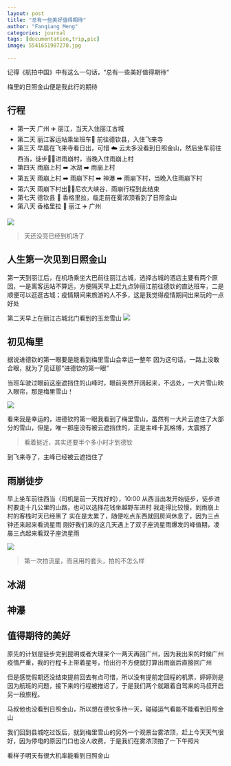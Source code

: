```yaml
---
layout: post
title: "总有一些美好值得期待"
author: "Fanqiang Meng"
categories: journal
tags: [documentation,trip,pic]
image: 5541651987270.jpg

---
```


记得《航拍中国》中有这么一句话，“总有一些美好值得期待“

梅里的日照金山便是我此行的期待

## 行程

- 第一天 广州 ✈️  丽江，当天入住丽江古城
- 第二天 丽江客运站乘坐班车🚌 前往德钦县，入住飞来寺
- 第三天 早晨在飞来寺看日出，可惜 ☁️  云太多没看到日照金山，然后坐车前往西当，徒步🚶‍♂️进雨崩村，当晚入住雨崩上村
- 第四天 雨崩上村 ➡️ 冰湖 ➡️ 雨崩上村
- 第五天 雨崩上村 ➡️  雨崩下村 ➡️  神瀑 ➡️ 雨崩下村，当晚入住雨崩下村
- 第六天 雨崩下村出🚶‍♀️尼农大峡谷，雨崩行程到此结束
- 第七天 德钦县 🚗  香格里拉，临走前在雾浓顶看到了日照金山
- 第八天 香格里拉 🚗  丽江 ✈️  广州


<img src="{{site.url}}/assets/img/2021-12-13/IMG_2561.JPG"/>

> 天还没亮已经到机场了


## 人生第一次见到日照金山
第一天到丽江后，在机场乘坐大巴前往丽江古城，选择古城的酒店主要有两个原因，一是离客运站不算远，方便隔天早上赶九点钟丽江前往德钦的直达班车，二是顺便可以逛逛古城；疫情期间来旅游的人不多，这是我觉得疫情期间出来玩的一点好处

第二天早上在丽江古城北门看到的玉龙雪山
<img src="{{site.url}}/assets/img/2021-12-13/DSC_1292.JPG"/>


## 初见梅里
据说进德钦的第一眼要是能看到梅里雪山会幸运一整年
因为这句话，一路上没敢合眼，就为了见证那“进德钦的第一眼”

当班车驶过眼前这座遮挡住的山峰时，眼前突然开阔起来，不远处，一大片雪山映入眼帘，那是梅里雪山！

<img src="{{site.url}}/assets/img/2021-12-13/1647156223135.JPG"/>

看来我是幸运的，进德钦的第一眼我看到了梅里雪山，虽然有一大片云遮住了大部分的雪山，但是，唯一那座没有被云遮挡住的，正是主峰卡瓦格博，太震撼了
> 看着挺近，其实还要半个多小时才到德钦



到飞来寺了，主峰已经被云遮挡住了

## 雨崩徒步

早上坐车前往西当（司机是前一天找好的），10:00 从西当出发开始徒步，徒步进村要走十几公里的山路，也可以选择花钱坐越野车进村
我走得比较慢，到雨崩上村的客栈时天已经黑了
实在是太累了，随便吃点东西就回房间休息了，因为三点钟还来起来看流星雨
刚好我们来的这几天遇上了双子座流星雨爆发的峰值期，凌晨三点起来看双子座流星雨

<img src="{{site.url}}/assets/img/2021-12-13/IMG_2562.PNG"/>

> 第一次拍流星，而且用的套头，拍的不怎么样

## 冰湖


## 神瀑


## 值得期待的美好
原先的计划是徒步完到昆明或者大理呆个一两天再回广州，因为我出来的时候广州疫情严重，我的行程卡上带着星号，怕出行不方便就打算出雨崩后直接回广州

但是感觉假期还没结束提前回去有点可惜，所以没有提前定回程的机票，婷婷则是因为航班的问题，接下来的行程被推迟了，于是我们两个就跟着自驾来的马叔开启另一段旅程。

马叔他也没看到日照金山，所以想在德钦多待一天，碰碰运气看能不能看到日照金山


我们回到县城吃过饭后，就到梅里雪山的另外一个观景台雾浓顶，赶上今天天气很好，因为停电的原因门口也没人收费，于是我们在雾浓顶拍了一下午照片

看样子明天有很大机率能看到日照金山










